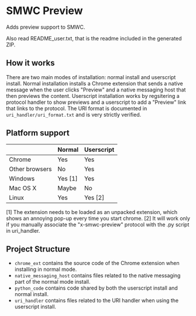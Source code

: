 # SMWC Preview

Adds preview support to SMWC.

Also read README_user.txt, that is the readme included in the generated ZIP.

## How it works

There are two main modes of installation: normal install and userscript
install. Normal installation installs a Chrome extension that sends a native
message when the user clicks "Preview" and a native messaging host that then
previews the content. Userscript installation works by regsitering a protocol
handler to show previews and a userscript to add a "Preview" link that links to
the protocol. The URI format is documented in `uri_handler/uri_format.txt` and
is very strictly verified.

## Platform support

|                | Normal  | Userscript |
|----------------|---------|------------|
| Chrome         | Yes     | Yes        |
| Other browsers | No      | Yes        |
| Windows        | Yes [1] | Yes        |
| Mac OS X       | Maybe   | No         |
| Linux          | Yes     | Yes [2]    |

[1] The extension needs to be loaded as an unpacked extension, which shows an
annoying pop-up every time you start chrome.
[2] It will work only if you manually associate the "x-smwc-preview" protocol
with the .py script in uri_handler.

## Project Structure

* `chrome_ext` contains the source code of the Chrome extension when installing
in normal mode.
* `native_messaging_host` contains files related to the native messaging part
of the normal mode install.
* `python_code` contains code shared by both the userscript install and normal
install.
* `uri_handler` contains files related to the URI handler when using the
userscript install.